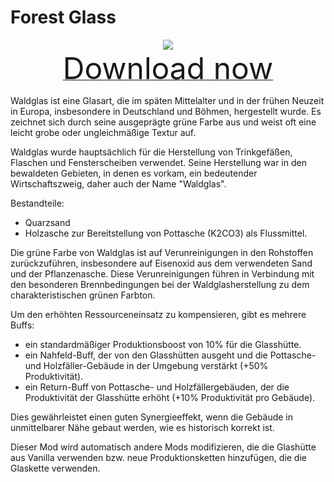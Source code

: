 # Forest Glass

<div align=center><img src="_media/Anno1800/mod_banners/forestglass/banner.png"/></div>

<div align=center><a href="https://g-4169.modapi.io/v1/games/4169/mods/3229520/files/4132251/download"> <font size="40">Download now</font></a></div>

Waldglas ist eine Glasart, die im späten Mittelalter und in der frühen Neuzeit in Europa, insbesondere in Deutschland und Böhmen, hergestellt wurde. Es zeichnet sich durch seine ausgeprägte grüne Farbe aus und weist oft eine leicht grobe oder ungleichmäßige Textur auf.

Waldglas wurde hauptsächlich für die Herstellung von Trinkgefäßen, Flaschen und Fensterscheiben verwendet. Seine Herstellung war in den bewaldeten Gebieten, in denen es vorkam, ein bedeutender Wirtschaftszweig, daher auch der Name "Waldglas".

Bestandteile:
- Quarzsand
- Holzasche zur Bereitstellung von Pottasche (K2CO3) als Flussmittel.

Die grüne Farbe von Waldglas ist auf Verunreinigungen in den Rohstoffen zurückzuführen, insbesondere auf Eisenoxid aus dem verwendeten Sand und der Pflanzenasche. Diese Verunreinigungen führen in Verbindung mit den besonderen Brennbedingungen bei der Waldglasherstellung zu dem charakteristischen grünen Farbton.

Um den erhöhten Ressourceneinsatz zu kompensieren, gibt es mehrere Buffs:
- ein standardmäßiger Produktionsboost von 10% für die Glasshütte.
- ein Nahfeld-Buff, der von den Glasshütten ausgeht und die Pottasche- und Holzfäller-Gebäude in der Umgebung verstärkt (+50% Produktivität).
- ein Return-Buff von Pottasche- und Holzfällergebäuden, der die Produktivität der Glasshütte erhöht (+10% Produktivität pro Gebäude).

Dies gewährleistet einen guten Synergieeffekt, wenn die Gebäude in unmittelbarer Nähe gebaut werden, wie es historisch korrekt ist.

Dieser Mod wird automatisch andere Mods modifizieren, die die Glashütte aus Vanilla verwenden bzw. neue Produktionsketten hinzufügen, die die Glaskette verwenden.
